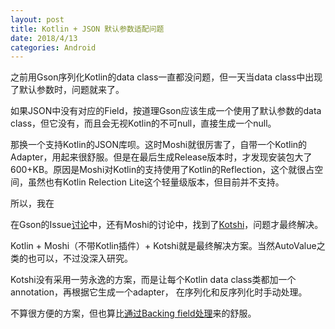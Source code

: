 ```yaml
---
layout: post
title: Kotlin + JSON 默认参数适配问题
date: 2018/4/13
categories: Android
---
```


之前用Gson序列化Kotlin的data class一直都没问题，但一天当data class中出现了默认参数时，问题就来了。

如果JSON中没有对应的Field，按道理Gson应该生成一个使用了默认参数的data class，但它没有，而且会无视Kotlin的不可null，直接生成一个null。

那换一个支持Kotlin的JSON库呗。这时Moshi就很厉害了，自带一个Kotlin的Adapter，用起来很舒服。但是在最后生成Release版本时，才发现安装包大了600+KB。原因是Moshi对Kotlin的支持使用了Kotlin的Reflection，这个就很占空间，虽然也有Kotlin Relection Lite这个轻量级版本，但目前并不支持。

所以，我在

<!--more-->

在Gson的Issue[讨论](https://github.com/google/gson/issues/1148)中，还有Moshi的讨论中，找到了[Kotshi](https://github.com/ansman/kotshi)，问题才最终解决。

Kotlin + Moshi（不带Kotlin插件）+ Kotshi就是最终解决方案。当然AutoValue之类的也可以，不过没深入研究。

Kotshi没有采用一劳永逸的方案，而是让每个Kotlin data class类都加一个annotation，再根据它生成一个adapter，
在序列化和反序列化时手动处理。

不算很方便的方案，但也算比[通过Backing field处理](https://medium.com/@MaxMello/most-elegant-way-of-using-gson-kotlin-with-default-values-and-null-safety-b6216ac5328c)来的舒服。